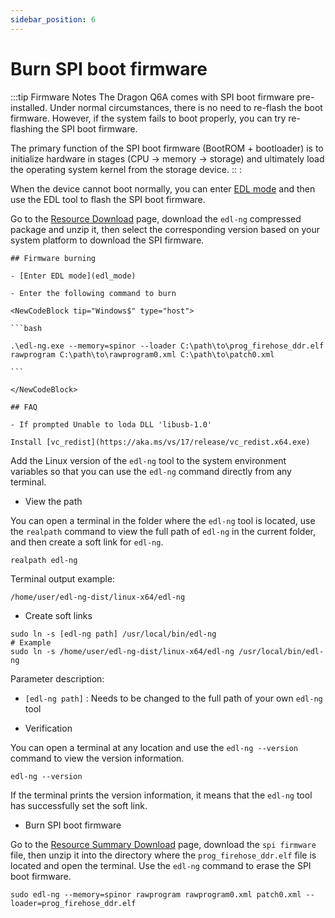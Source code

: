 ```yaml
---
sidebar_position: 6
---
```


# Burn SPI boot firmware

:::tip Firmware Notes
The Dragon Q6A comes with SPI boot firmware pre-installed. Under normal circumstances, there is no need to re-flash the boot firmware. However, if the system fails to boot properly, you can try re-flashing the SPI boot firmware.

The primary function of the SPI boot firmware (BootROM + bootloader) is to initialize hardware in stages (CPU → memory → storage) and ultimately load the operating system kernel from the storage device.
:: :

When the device cannot boot normally, you can enter [EDL mode](./edl_mode) and then use the EDL tool to flash the SPI boot firmware.

Go to the [Resource Download](../download) page, download the `edl-ng` compressed package and unzip it, then select the corresponding version based on your system platform to download the SPI firmware.

<Tabs queryString = "EDLplatform">
  <TabItem value="Windows" label="Windows" default>

    ## Firmware burning

    - [Enter EDL mode](edl_mode)

    - Enter the following command to burn

    <NewCodeBlock tip="Windows$" type="host">

    ```bash

    .\edl-ng.exe --memory=spinor --loader C:\path\to\prog_firehose_ddr.elf rawprogram C:\path\to\rawprogram0.xml C:\path\to\patch0.xml

    ```

    </NewCodeBlock>

    ## FAQ

    - If prompted Unable to loda DLL 'libusb-1.0'

    Install [vc_redist](https://aka.ms/vs/17/release/vc_redist.x64.exe)

  </TabItem>
  <TabItem value="Linux" label="Linux">

Add the Linux version of the `edl-ng` tool to the system environment variables so that you can use the `edl-ng` command directly from any terminal.

- View the path

You can open a terminal in the folder where the `edl-ng` tool is located, use the `realpath` command to view the full path of `edl-ng` in the current folder, and then create a soft link for `edl-ng`.

<NewCodeBlock tip="Linux$" type="host">

```
realpath edl-ng
```

</NewCodeBlock>

Terminal output example:

```
/home/user/edl-ng-dist/linux-x64/edl-ng
```

- Create soft links

<NewCodeBlock tip="Linux$" type="host">

```
sudo ln -s [edl-ng path] /usr/local/bin/edl-ng
# Example
sudo ln -s /home/user/edl-ng-dist/linux-x64/edl-ng /usr/local/bin/edl-ng
```

</NewCodeBlock>

Parameter description:

- `[edl-ng path]` : Needs to be changed to the full path of your own `edl-ng` tool

- Verification

You can open a terminal at any location and use the `edl-ng --version` command to view the version information.

<NewCodeBlock tip="Linux$" type="host">

```
edl-ng --version
```

</NewCodeBlock>

If the terminal prints the version information, it means that the `edl-ng` tool has successfully set the soft link.

- Burn SPI boot firmware

Go to the [Resource Summary Download](../../download) page, download the `spi firmware` file, then unzip it into the directory where the `prog_firehose_ddr.elf` file is located and open the terminal. Use the `edl-ng` command to erase the SPI boot firmware.

<NewCodeBlock tip="Linux$" type="host">

```
sudo edl-ng --memory=spinor rawprogram rawprogram0.xml patch0.xml --loader=prog_firehose_ddr.elf
```

</NewCodeBlock>

  </TabItem>
</Tabs>
